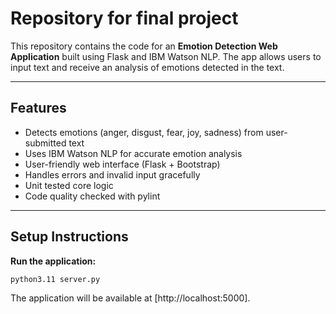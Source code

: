 # Repository for final project

This repository contains the code for an **Emotion Detection Web Application** built using Flask and IBM Watson NLP. The app allows users to input text and receive an analysis of emotions detected in the text.

---

## Features

- Detects emotions (anger, disgust, fear, joy, sadness) from user-submitted text
- Uses IBM Watson NLP for accurate emotion analysis
- User-friendly web interface (Flask + Bootstrap)
- Handles errors and invalid input gracefully
- Unit tested core logic
- Code quality checked with pylint

---

## Setup Instructions

**Run the application:**
```bash
python3.11 server.py
```
The application will be available at [http://localhost:5000].
